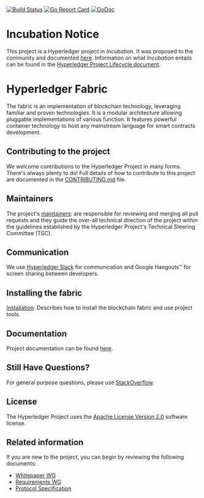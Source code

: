 [![Build Status](https://travis-ci.org/hyperledger/fabric.svg?branch=v0.5-developer-preview)](https://travis-ci.org/hyperledger/fabric)
[![Go Report Card](https://goreportcard.com/badge/github.com/hyperledger/fabric)](https://goreportcard.com/report/github.com/hyperledger/fabric)
[![GoDoc](https://godoc.org/github.com/hyperledger/fabric?status.svg)](https://godoc.org/github.com/hyperledger/fabric)

# Incubation Notice
This project is a Hyperledger project in _Incubation_. It was proposed to the community and documented [here](https://goo.gl/RYQZ5N). Information on what _Incubation_ entails can be found in the [Hyperledger Project Lifecycle document](https://goo.gl/4edNRc).

# Hyperledger Fabric
The fabric is an implementation of blockchain technology, leveraging familiar and proven technologies. It is a modular architecture allowing pluggable implementations of various function. It features powerful container technology to host any mainstream language for smart contracts development.

## Contributing to the project
We welcome contributions to the Hyperledger Project in many forms. There's always plenty to do! Full details of how to contribute to this project are documented in the [CONTRIBUTING.md](CONTRIBUTING.md) file.

## Maintainers
The project's [maintainers](MAINTAINERS.txt): are responsible for reviewing and merging all pull requests and they guide the over-all technical direction of the project within the guidelines established by the Hyperledger Project's Technical Steering Committee (TSC).

## Communication <a name="communication"></a>
We use [Hyperledger Slack](https://slack.hyperledger.org/) for communication and Google Hangouts&trade; for screen sharing between developers.

## Installing the fabric
[Installation](docs/dev-setup/install.md): Describes how to install the blockchain fabric and use project tools.

## Documentation
Project documentation can be found [here](docs/README.md).

## Still Have Questions?
For general purpose questions, please use [StackOverflow](http://stackoverflow.com/questions/tagged/hyperledger).

## License <a name="license"></a>
The Hyperledger Project uses the [Apache License Version 2.0](LICENSE) software license.

## Related information
If you are new to the project, you can begin by reviewing the following documents:

  - [Whitepaper WG](https://github.com/hyperledger/hyperledger/wiki/Whitepaper-WG)
  - [Requirements WG](https://github.com/hyperledger/hyperledger/wiki/Requirements-WG)
  - [Protocol Specification](docs/protocol-spec.md)
